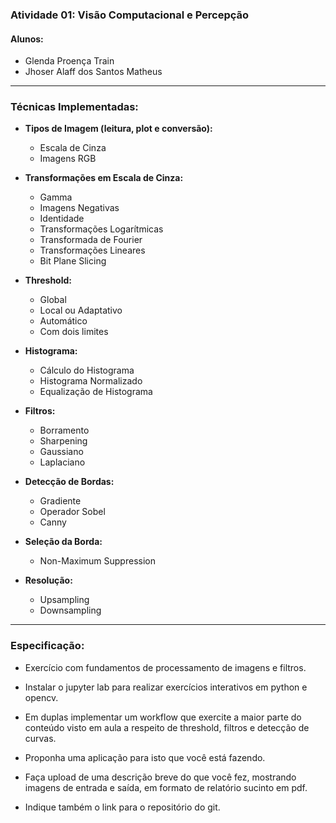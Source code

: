 ### Atividade 01: Visão Computacional e Percepção

#### Alunos:
* Glenda Proença Train
* Jhoser Alaff dos Santos Matheus

---

### Técnicas Implementadas:

* **Tipos de Imagem (leitura, plot e conversão):**
  * Escala de Cinza
  * Imagens RGB

* **Transformações em Escala de Cinza:**
  * Gamma
  * Imagens Negativas
  * Identidade
  * Transformações Logarítmicas
  * Transformada de Fourier
  * Transformações Lineares
  * Bit Plane Slicing


* **Threshold:**
  * Global
  * Local ou Adaptativo
  * Automático
  * Com dois limites

* **Histograma:**
  * Cálculo do Histograma
  * Histograma Normalizado
  * Equalização de Histograma

* **Filtros:**
  * Borramento
  * Sharpening
  * Gaussiano
  * Laplaciano

* **Detecção de Bordas:**
  * Gradiente
  * Operador Sobel
  * Canny

* **Seleção da Borda:**
  * Non-Maximum Suppression

* **Resolução:**
  * Upsampling
  * Downsampling

---

### Especificação:


* Exercício com fundamentos de processamento de imagens e filtros.

* Instalar o jupyter lab para realizar exercícios interativos em python e opencv.

* Em duplas implementar um workflow que exercite a maior parte do conteúdo visto em aula a respeito de threshold, filtros e detecção de curvas.

* Proponha uma aplicação para isto que você está fazendo.

* Faça upload de uma descrição breve do que você fez, mostrando imagens de entrada e saída, em formato de relatório sucinto em pdf.

* Indique também o link para o repositório do git.
